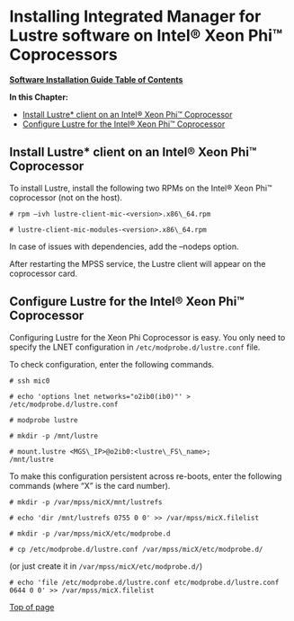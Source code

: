 # <a name="1.0"></a>Installing Integrated Manager for Lustre software on Intel® Xeon Phi™ Coprocessors

[**Software Installation Guide Table of Contents**](ig_TOC.md)


**In this Chapter:**

- [Install Lustre\* client on an Intel® Xeon Phi™ Coprocessor](#install-lustre-client-on-an-intel-xeon-phi-coprocessor)
- [Configure Lustre for the Intel® Xeon Phi™ Coprocessor](#configure-lustre-for-the-intel-xeon-phi-coprocessor)


Install Lustre\* client on an Intel® Xeon Phi™ Coprocessor
----------------------------------------------------------

To install Lustre, install the following two RPMs on the Intel® Xeon
Phi™ coprocessor (not on the host).


```
# rpm –ivh lustre-client-mic-<version>.x86\_64.rpm

# lustre-client-mic-modules-<version>.x86\_64.rpm
```


In case of issues with dependencies, add the –nodeps option.

After restarting the MPSS service, the Lustre client will appear on the
coprocessor card.

Configure Lustre for the Intel® Xeon Phi™ Coprocessor
-----------------------------------------------------

Configuring Lustre for the Xeon Phi Coprocessor is easy. You only need
to specify the LNET configuration in `/etc/modprobe.d/lustre.conf` file.

To check configuration, enter the following commands.

```
# ssh mic0

# echo 'options lnet networks="o2ib0(ib0)"' > /etc/modprobe.d/lustre.conf

# modprobe lustre

# mkdir -p /mnt/lustre

# mount.lustre <MGS\_IP>@o2ib0:<lustre\_FS\_name>;
/mnt/lustre
```

To make this configuration persistent across re-boots, enter the
following commands (where “X” is the card number).
```
# mkdir -p /var/mpss/micX/mnt/lustrefs

# echo 'dir /mnt/lustrefs 0755 0 0' >> /var/mpss/micX.filelist

# mkdir -p /var/mpss/micX/etc/modprobe.d

# cp /etc/modprobe.d/lustre.conf /var/mpss/micX/etc/modprobe.d/
```

(or just create it in `/var/mpss/micX/etc/modprobe.d/`)

```
# echo 'file /etc/modprobe.d/lustre.conf etc/modprobe.d/lustre.conf 0644 0 0' >> /var/mpss/micX.filelist
```

[Top of page](#1.0)
